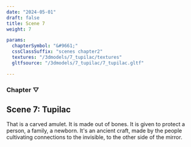 ```yaml
---
date: "2024-05-01"
draft: false
title: Scene 7
weight: 7

params:
  chapterSymbol: "&#9661;"
  cssClassSuffix: "scenes chapter2"
  textures: "/3dmodels/7_tupilac/textures"
  gltfsource: "/3dmodels/7_tupilac/7_tupilac.gltf"

---
```

### Chapter &#9661;
## Scene 7: Tupilac
<canvas id="c"></canvas>

That is a carved amulet.  It is made out of bones. It is given to protect a person, a family, a newborn. It's an ancient craft, made by the people cultivating connections to the invisible, to the other side of the mirror.


